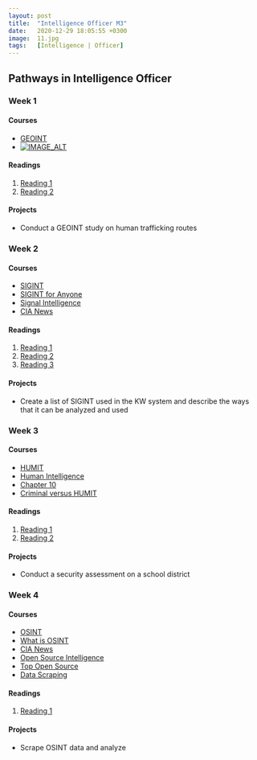 ```yaml
---
layout: post
title:  "Intelligence Officer M3"
date:   2020-12-29 18:05:55 +0300
image:  11.jpg
tags:   [Intelligence | Officer]
---
```

## Pathways in Intelligence Officer
### Week 1
#### Courses
* [GEOINT](https://www.coursera.org/projects/analyze-city-data-r-tableau)
* [![IMAGE_ALT](https://img.youtube.com/vi/NObWabQJiRs/1.jpg)](https://www.youtube.com/watch?v=NObWabQJiRs)

#### Readings
1. [Reading 1](https://apps.dtic.mil/docs/citations/ADA480963)
2. [Reading 2](https://publicintelligence.net/us-army-geospatial-intelligence/)

#### Projects
* Conduct a GEOINT study on human trafficking routes


### Week 2
#### Courses
* [SIGINT](https://www.cia.gov/news-information/featured-story-archive/2010-featured-story-archive/intelligence-signals-intelligence-1.html)
* [SIGINT for Anyone](https://www.rand.org/content/dam/rand/pubs/perspectives/PE200/PE273/RAND_PE273.pdf)
* [Signal Intelligence](https://fas.org/irp/program/collect/vpu-001.htm)
* [CIA News](https://www.cia.gov/news-information/featured-story-archive/2010-featured-story-archive/intelligence-signals-intelligence-1.html)

#### Readings
1. [Reading 1](https://apps.dtic.mil/sti/pdfs/AD1085027.pdf)
2. [Reading 2](https://www.globalsecurity.org/intell/library/policy/army/fm/2-0/chap8.htm)
3. [Reading 3](https://armypubs.army.mil/epubs/DR_pubs/DR_a/pdf/web/ARN18105_ATP%203-12x3%20FINAL%20WEB.pdf)

#### Projects
* Create a list of SIGINT used in the KW system and describe the ways that it can be analyzed and used

### Week 3
#### Courses
* [HUMIT](https://www.cia.gov/news-information/featured-story-archive/2010-featured-story-archive/intelligence-human-intelligence.html)
* [Human Intelligence](http://pirp.harvard.edu/pubs_pdf/brannon/brannon-i02-1.pdf)
* [Chapter 10](https://link.springer.com/chapter/10.1007%2F978-1-4614-9642-7_11)
* [Criminal versus HUMIT](https://www.researchgate.net/publication/273490397_Criminal_versus_HUMINT_Interrogations_The_Importance_of_Psychological_Science_to_Improving_Interrogative_Practice)

#### Readings
1. [Reading 1](https://permanent.access.gpo.gov/lps122746/PDF%20version/PUB991.pdf)
2. [Reading 2](https://www.loc.gov/rr/frd/Military_Law/pdf/human-intell-collector-operations.pdf)

#### Projects
* Conduct a security assessment on a school district

### Week 4
#### Courses
* [OSINT](https://www.recordedfuture.com/open-source-intelligence-definition/)
* [What is OSINT](https://www.csoonline.com/article/3445357/what-is-osint-top-open-source-intelligence-tools.html)
* [CIA News](https://www.cia.gov/news-information/featured-story-archive/2010-featured-story-archive/open-source-intelligence.html)
* [Open Source Intelligence](https://www.sans.org/event/osint-summit-2021/course/open-source-intelligence-gathering)
* [Top Open Source](https://www.greycampus.com/blog/information-security/top-open-source-intelligence-tools)
* [Data Scraping ](https://www.coursera.org/projects/web-scraping)

#### Readings
1. [Reading 1](https://www.amazon.com/gp/product/169903530X/ref=ox_sc_saved_title_2?smid=ATVPDKIKX0DER&psc=1)

#### Projects
* Scrape OSINT data and analyze

[jekyll-docs]: https://jekyllrb.com/docs/home
[jekyll-gh]:   https://github.com/jekyll/jekyll
[jekyll-talk]: https://talk.jekyllrb.com/
